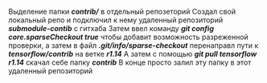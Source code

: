 Выделение папки ***contrib/*** в отдельный репозеторий
Создал свой локальный репо и подключил к нему удаленный репозиторий ***submodule-contib*** c гитхаба
Затем ввел команду ***git config core.sparseCheckout true*** чтобы добавит возможность разреженной проверки, а затем в файл ***.git/info/sparse-checkout*** перенаправл пути к ***tensorflow/contrib*** на ветке ***r1.14***
А затем с помощью ***git pull tensorflow r1.14*** скачал себе папку ***contrib***
В конце просто залил эту папку в этот удаленный репозиторий
